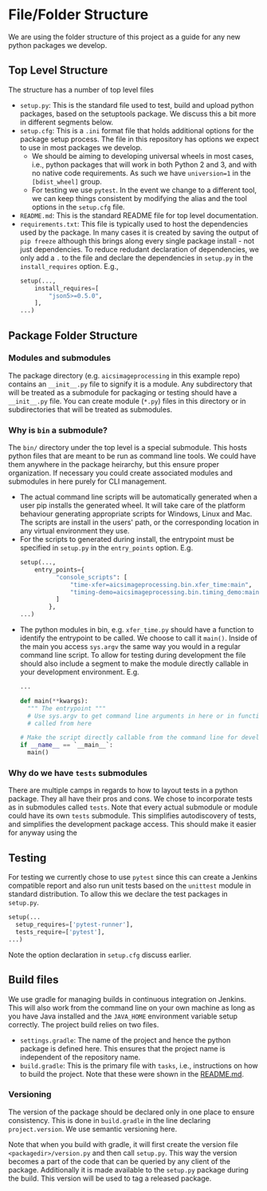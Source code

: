 # File/Folder Structure

We are using the folder structure of this project as a guide for any new python packages we develop.

## Top Level Structure

The structure has a number of top level files

- `setup.py`: This is the standard file used to test, build and upload python packages, based on the setuptools package. We discuss this a bit more in different segments below.
- `setup.cfg`: This is a `.ini` format file that holds additional options for the package setup process. The file in this repository has options we expect to use in most packages we develop.
  - We should be aiming to developing universal wheels in most cases, i.e., python packages that will work in both Python 2 and 3, and with no native code requirements. As such we have `universion=1` in the `[bdist_wheel]` group. 
  - For testing we use `pytest`. In the event we change to a different tool, we can keep things consistent by modifying the alias and the tool options in the `setup.cfg` file.
- `README.md`: This is the standard README file for top level documentation.
- `requirements.txt`: This file is typically used to host the dependencies used by the package. In many cases it is created by saving the output of `pip freeze` although this brings along every single package install - not just dependencies. To reduce redudant declaration of dependencies, we only add a `.` to the file and declare the dependencies in `setup.py` in the `install_requires` option. E.g.,
  ```python
  setup(...,
      install_requires=[
          "json5>=0.5.0",
      ], 
  ...)
  ```
## Package Folder Structure

### Modules and submodules
The package directory (e.g. `aicsimageprocessing` in this example repo) contains an `__init__.py` file to signify it is a module. Any subdirectory that will be treated as a submodule for packaging or testing should have a `__init__.py` file. You can create module (`*.py`) files in this directory or in subdirectories that will be treated as submodules.

### Why is `bin` a submodule?
The `bin/` directory under the top level is a special submodule. This hosts python files that are meant to be run as command line tools. We could have them anywhere in the package heirarchy, but this ensure proper organization. If necessary you could create associated modules and submodules in here purely for CLI management. 
- The actual command line scripts will be automatically generated when a user pip installs the generated wheel. It will take care of the platform behaviour generating appropriate scripts for Windows, Linux and Mac. The scripts are install in the users' path, or the corresponding location in any virtual environment they use.
- For the scripts to generated during install, the entrypoint must be specified in `setup.py` in the `entry_points` option. E.g.
  ```python
  setup(...,
      entry_points={
            "console_scripts": [
                "time-xfer=aicsimageprocessing.bin.xfer_time:main",
                "timing-demo=aicsimageprocessing.bin.timing_demo:main"
            ]
          },
  ...)
  ```
- The python modules in bin, e.g. `xfer_time.py` should have a function to identify the entrypoint to be called. We choose to call it `main()`. Inside of the main you access  `sys.argv` the same way you would in a regular command line script. To allow for testing during development the file should also include a segment to make the module directly callable in your development environment. E.g.
  ```python
  ...

  def main(**kwargs):
    """ The entrypoint """
    # Use sys.argv to get command line arguments in here or in functions/objects 
    # called from here

  # Make the script directly callable from the command line for development.
  if __name__ == `__main__`:
    main()
  ```

### Why do we have `tests` submodules
There are multiple camps in regards to how to layout tests in a python package. They all have their pros and cons. We chose to incorporate tests as in submodules called `tests`. Note that every actual submodule or module could have its own `tests` submodule. This simplifies autodiscovery of tests, and simplifies the development package access. This should make it easier for anyway using the 

## Testing

For testing we currently chose to use `pytest` since this can create a Jenkins compatible report and also run unit tests based on the `unittest` module in standard distribution. To allow this we declare the test packages in `setup.py`.
  ```python
  setup(...
    setup_requires=['pytest-runner'],
    tests_require=['pytest'],
  ...)
  ```
  Note the option declaration in `setup.cfg` discuss earlier.

## Build files

We use gradle for managing builds in continuous integration on Jenkins. This will also work from the command line on your own machine as long as you have Java installed and the `JAVA_HOME` environment variable setup correctly. The project build relies on two files.
- `settings.gradle`: The name of the project and hence the python package is defined here. This ensures that the project name is independent of the repository name.
- `build.gradle`: This is the primary file with `tasks`, i.e., instructions on how to build the project. Note that these were shown in the [README.md](README.md).

### Versioning
The version of the package should be declared only in one place to ensure consistency. This is done in `build.gradle` in the line declaring `project.version`. We use semantic versioning here.

Note that when you build with gradle, it will first create the version file `<packagedir>/version.py` and then call `setup.py`. This way the version becomes a part of the code that can be queried by any client of the package. Additionally it is made available to the `setup.py` package during the build. This version will be used to tag a released package.


